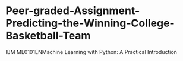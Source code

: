 # Peer-graded-Assignment-Predicting-the-Winning-College-Basketball-Team
IBM ML0101ENMachine Learning with Python: A Practical Introduction
